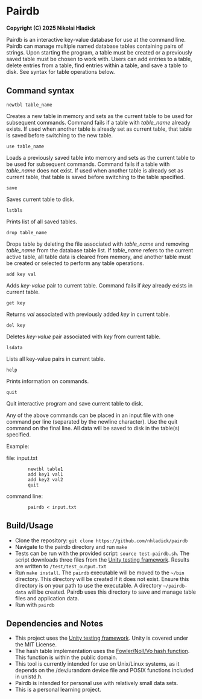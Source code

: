 # Pairdb
**Copyright (C) 2025 Nikolai Hladick**

Pairdb is an interactive key-value database for use at the command line. Pairdb can manage multiple named database tables containing pairs of strings. Upon starting the program, a table must be created or a previously saved table must be chosen to work with. Users can add entries to a table, delete entries from a table, find entries within a table, and save a table to disk. See syntax for table operations below.

## Command syntax

`newtbl table_name`

Creates a new table in memory and sets as the current table to be used for subsequent commands. Command fails if a table with *table_name* already exists. If used when another table is already set as current table, that table is saved before switching to the new table.

`use table_name`

Loads a previously saved table into memory and sets as the current table to be used for subsequent commands. Command fails if a table with *table_name* does not exist. If used when another table is already set as current table, that table is saved before switching to the table specified.

`save`

Saves current table to disk.

`lstbls`

Prints list of all saved tables.

`drop table_name`

Drops table by deleting the file associated with *table_name* and removing *table_name* from the database table list. If *table_name* refers to the current active table, all table data is cleared from memory, and another table must be created or selected to perform any table operations.

`add key val`

Adds *key-value* pair to current table. Command fails if *key* already exists in current table.

`get key`

Returns *val* associated with previously added *key* in current table.

`del key`

Deletes *key-value* pair associated with *key* from current table.

`lsdata`

Lists all key-value pairs in current table.

`help`

Prints information on commands.

`quit`

Quit interactive program and save current table to disk.


Any of the above commands can be placed in an input file with one command per line (separated by the newline character). Use the quit command on the final line. All data will be saved to disk in the table(s) specified.

Example:

file: input.txt

            newtbl table1
            add key1 val1
            add key2 val2
            quit

command line:

            pairdb < input.txt

## Build/Usage
* Clone the repository: `git clone https://github.com/nhladick/pairdb`
* Navigate to the pairdb directory and run `make`
* Tests can be run with the provided script: `source test-pairdb.sh`. The script downloads three files from the [Unity testing framework](https://github.com/ThrowTheSwitch/Unity). Results are written to `/test/test_output.txt`
* Run `make install`. The `pairdb` executable will be moved to the `~/bin` directory. This directory will be created if it does not exist. Ensure this directory is on your path to use the executable. A directory `~/pairdb-data` will be created. Pairdb uses this directory to save and manage table files and application data.
* Run with `pairdb`

## Dependencies and Notes
* This project uses the [Unity testing framework](https://github.com/ThrowTheSwitch/Unity). Unity is covered under the MIT License.
* The hash table implementation uses the [Fowler/Noll/Vo hash function](https://github.com/lcn2/fnv/blob/master/hash_32a.c). This function is within the public domain.
* This tool is currently intended for use on Unix/Linux systems, as it depends on the /dev/urandom device file and POSIX functions included in unistd.h.
* Pairdb is intended for personal use with relatively small data sets.
* This is a personal learning project.
